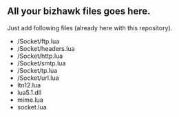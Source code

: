 ## All your bizhawk files goes here.

Just add following files (already here with this repository).

- /Socket/ftp.lua
- /Socket/headers.lua
- /Socket/http.lua
- /Socket/smtp.lua
- /Socket/tp.lua
- /Socket/url.lua
- ltn12.lua
- lua5.1.dll
- mime.lua
- socket.lua
